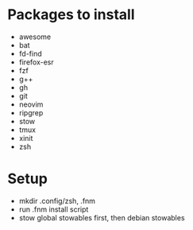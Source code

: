 # Packages to install

- awesome
- bat
- fd-find
- firefox-esr
- fzf
- g++
- gh
- git
- neovim
- ripgrep
- stow
- tmux
- xinit
- zsh

# Setup

- mkdir .config/zsh, .fnm
- run .fnm install script
- stow global stowables first, then debian stowables
